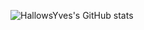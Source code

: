 ![HallowsYves's GitHub stats](https://github-readme-stats.vercel.app/api?username=HallowsYves&show_icons=true&theme=gruvbox)
